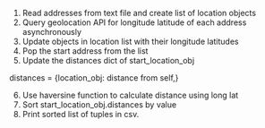 1. Read addresses from text file and create list of location objects
2. Query geolocation API for longitude latitude of each address asynchronously
3. Update objects in location list with their longitude latitudes
4. Pop the start address from the list
5. Update the distances dict of start_location_obj

distances = {location_obj: distance from self,}

6. Use haversine function to calculate distance using long lat
7. Sort start_location_obj.distances by value
8. Print sorted list of tuples in csv.
